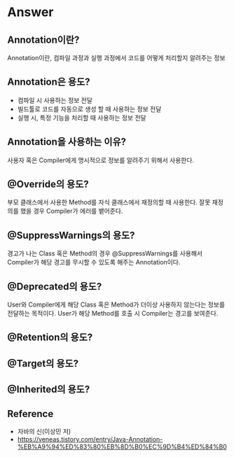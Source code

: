 # Answer

## Annotation이란?
Annotation이란, 컴파일 과정과 실행 과정에서 코드를 어떻게 처리할지 알려주는 정보 

## Annotation은 용도?
* 컴파일 시 사용하는 정보 전달
* 빌드툴로 코드를 자동으로 생성 할 때 사용하는 정보 전달
* 실행 시, 특정 기능을 처리할 때 사용하는 정보 전달


## Annotation을 사용하는 이유?
사용자 혹은 Compiler에게 명시적으로 정보를 알려주기 위해서 사용한다.

## @Override의 용도?
부모 클래스에서 사용한 Method를 자식 클래스에서 재정의할 때 사용한다. 잘못 재정의를 했을 경우 Compiler가 에러를 뱉어준다.

## @SuppressWarnings의 용도?
경고가 나는 Class 혹은 Method의 경우 @SuppressWarnings를 사용해서 Compiler가 해당 경고를 무시할 수 있도록 해주는 Annotation이다.

## @Deprecated의 용도?
User와 Compiler에게 해당 Class 혹은 Method가 더이상 사용하지 않는다는 정보를 전달하는 목적이다.
User가 해당 Method를 호출 시 Compiler는 경고를 보여준다.


## @Retention의 용도?

## @Target의 용도?

## @Inherited의 용도?


## Reference
* 자바의 신(이상민 저)
* https://veneas.tistory.com/entry/Java-Annotation-%EB%A9%94%ED%83%80%EB%8D%B0%EC%9D%B4%ED%84%B0